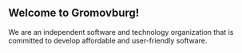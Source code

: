 ## Welcome to Gromovburg!
We are an independent software and technology organization that is committed to develop affordable and user-friendly software.
